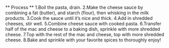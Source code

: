 ** Process **
1.Boil the pasta, drain.
2.Make the cheese sauce by combining a fat (butter), and starch (flour), then whisking in the milk products.
3.Cook the sauce until it’s nice and thick.
4.Add in shredded cheeses, stir well.
5.Combine cheese sauce with cooked pasta.
6.Transfer half of the mac and cheese to a baking dish, sprinkle with more shredded cheese.
7.Top with the rest of the mac and cheese, top with more shredded cheese.
8.Bake and sprinkle with your favorite spices to thoroughly enjoy!